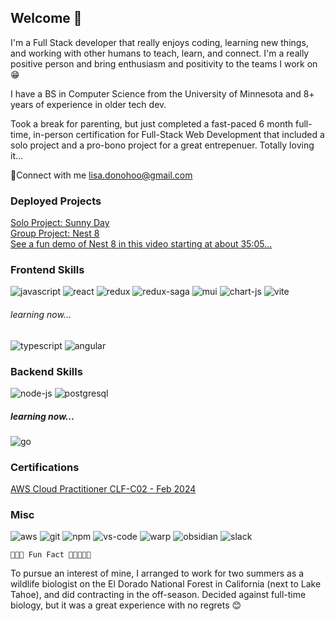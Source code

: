 

<!--
ldonohoo
-->

##  Welcome 🌻
I'm a Full Stack developer that really enjoys coding, learning new things, and working with other humans to teach, learn, and connect. I'm a really positive person and  bring enthusiasm and positivity to the teams I work on 😁

I have a BS in Computer Science from the University of Minnesota and 8+ years of experience in older tech dev.

Took a break for parenting, but just completed a fast-paced 6 month full-time, in-person certification for Full-Stack Web Development that included a solo project and a pro-bono project for a great entrepenuer. Totally loving it...

🔆Connect with me 
lisa.donohoo@gmail.com

### Deployed Projects
[Solo Project: Sunny Day](https://frozen-fjord-73076-43d37577bd65.herokuapp.com)</br>
[Group Project: Nest 8](https://nest8prime-afb4bb276c02.herokuapp.com/#/home)</br>
[See a fun demo of Nest 8 in this video starting at about 35:05...](https://www.youtube.com/watch?v=AiFumQ3ZpaM)

### Frontend Skills
![javascript](https://img.shields.io/badge/JavaScript-323330?style=for-the-badge&logo=javascript&logoColor=F7DF1E)
![react](https://img.shields.io/badge/React-20232A?style=for-the-badge&logo=react&logoColor=61DAFB)
![redux](https://img.shields.io/badge/Redux-593D88?style=for-the-badge&logo=redux&logoColor=white)
![redux-saga](https://img.shields.io/badge/Redux%20saga-86D46B?style=for-the-badge&logo=redux%20saga&logoColor=999999)
![mui](https://img.shields.io/badge/Material%20UI-007FFF?style=for-the-badge&logo=mui&logoColor=white)
![chart-js](https://img.shields.io/badge/Chart%20js-FF6384?style=for-the-badge&logo=chartdotjs&logoColor=white)
![vite](https://img.shields.io/badge/Vite-B73BFE?style=for-the-badge&logo=vite&logoColor=FFD62E)
###### learning now...
![typescript](https://img.shields.io/badge/TypeScript-007ACC?style=for-the-badge&logo=typescript&logoColor=white)
![angular](https://img.shields.io/badge/Angular-DD0031?style=for-the-badge&logo=angular&logoColor=white)

### Backend Skills
![node-js](https://img.shields.io/badge/Node%20js-339933?style=for-the-badge&logo=nodedotjs&logoColor=white)
![postgresql](https://img.shields.io/badge/PostgreSQL-316192?style=for-the-badge&logo=postgresql&logoColor=white)
##### learning now...
![go](https://img.shields.io/badge/Go-00ADD8?style=for-the-badge&logo=go&logoColor=white)


### Certifications
[AWS Cloud Practitioner CLF-C02 - Feb 2024](https://www.credly.com/badges/6c3e8dc3-0d0e-4dc6-a364-9c55b305dc22/public_url)

### Misc 
![aws](https://img.shields.io/badge/Amazon_AWS-FF9900?style=for-the-badge&logo=amazonaws&logoColor=white)
![git](https://img.shields.io/badge/GIT-E44C30?style=for-the-badge&logo=git&logoColor=white)
![npm](https://img.shields.io/badge/npm-CB3837?style=for-the-badge&logo=npm&logoColor=white)
![vs-code](https://img.shields.io/badge/VSCode-0078D4?style=for-the-badge&logo=visual%20studio%20code&logoColor=white)
![warp](https://img.shields.io/badge/warp-01A4FF?style=for-the-badge&logo=warp&logoColor=white)
![obsidian](https://img.shields.io/badge/Obsidian-483699?style=for-the-badge&logo=Obsidian&logoColor=white)
![slack](https://img.shields.io/badge/Slack-4A154B?style=for-the-badge&logo=slack&logoColor=white)

    🌲🌳🌲 Fun Fact 🌲🌳🌲🌲🌲
   To pursue an interest of mine, I arranged to work for two summers as a wildlife biologist on the El Dorado National Forest in California (next to Lake Tahoe), and did contracting in the off-season. Decided against full-time biology, but it was a great experience with no regrets 😊







